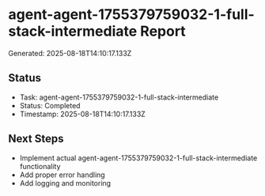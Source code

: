 # agent-agent-1755379759032-1-full-stack-intermediate Report

Generated: 2025-08-18T14:10:17.133Z

## Status
- Task: agent-agent-1755379759032-1-full-stack-intermediate
- Status: Completed
- Timestamp: 2025-08-18T14:10:17.133Z

## Next Steps
- Implement actual agent-agent-1755379759032-1-full-stack-intermediate functionality
- Add proper error handling
- Add logging and monitoring
